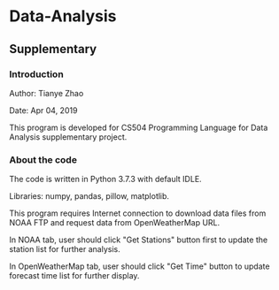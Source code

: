 # Data-Analysis

## Supplementary
### Introduction

Author: Tianye Zhao

Date: Apr 04, 2019

This program is developed for CS504 Programming Language for Data Analysis supplementary project.

### About the code

The code is written in Python 3.7.3 with default IDLE.

Libraries: numpy, pandas, pillow, matplotlib.

This program requires Internet connection to download data files from NOAA FTP and request data from OpenWeatherMap URL.

In NOAA tab, user should click "Get Stations" button first to update the station list for further analysis.

In OpenWeatherMap tab, user should click "Get Time" button to update forecast time list for further display.
